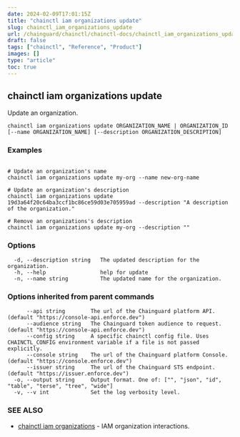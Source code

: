 ```yaml
---
date: 2024-02-09T17:01:15Z
title: "chainctl iam organizations update"
slug: chainctl_iam_organizations_update
url: /chainguard/chainctl/chainctl-docs/chainctl_iam_organizations_update/
draft: false
tags: ["chainctl", "Reference", "Product"]
images: []
type: "article"
toc: true
---
```

## chainctl iam organizations update

Update an organization.

```
chainctl iam organizations update ORGANIZATION_NAME | ORGANIZATION_ID [--name ORGANIZATION_NAME] [--description ORGANIZATION_DESCRIPTION]
```

### Examples

```

# Update an organization's name
chainctl iam organizations update my-org --name new-org-name

# Update an organization's description
chainctl iam organizations update 19d3a64f20c64ba3ccf1bc86ce59d03e705959ad --description "A description of the organization."

# Remove an organizations's description
chainctl iam organizations update my-org --description ""
```

### Options

```
  -d, --description string   The updated description for the organization.
  -h, --help                 help for update
  -n, --name string          The updated name for the organization.
```

### Options inherited from parent commands

```
      --api string        The url of the Chainguard platform API. (default "https://console-api.enforce.dev")
      --audience string   The Chainguard token audience to request. (default "https://console-api.enforce.dev")
      --config string     A specific chainctl config file. Uses CHAINCTL_CONFIG environment variable if a file is not passed explicitly.
      --console string    The url of the Chainguard platform Console. (default "https://console.enforce.dev")
      --issuer string     The url of the Chainguard STS endpoint. (default "https://issuer.enforce.dev")
  -o, --output string     Output format. One of: ["", "json", "id", "table", "terse", "tree", "wide"]
  -v, --v int             Set the log verbosity level.
```

### SEE ALSO

* [chainctl iam organizations](/chainguard/chainctl/chainctl-docs/chainctl_iam_organizations/)	 - IAM organization interactions.

